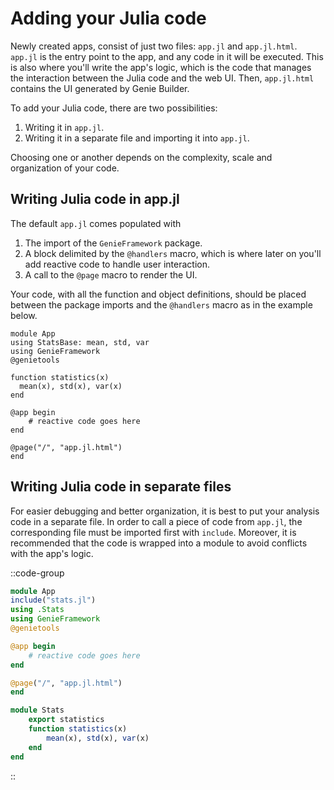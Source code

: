 # Adding your Julia code

Newly created apps, consist of just two files: `app.jl` and `app.jl.html`. `app.jl` is the entry point to the app, and any code in it will be executed. This is also where you'll write the app's logic, which is the code that manages the interaction between the Julia code and the web UI. Then, `app.jl.html` contains the UI generated by Genie Builder. 

To add your Julia code, there are two possibilities:

1. Writing it in `app.jl`.
2. Writing it in a separate file and importing it into `app.jl`.

Choosing one or another depends on the complexity, scale and organization of your code.


## Writing Julia code in app.jl

The default `app.jl` comes populated with 

1. The import of the `GenieFramework` package. 
2. A block delimited by the `@handlers` macro, which is where later on you'll add reactive code to handle user interaction.
3. A call to the `@page` macro to render the UI.

Your code, with all the function and object definitions, should be placed between the package imports and the `@handlers` macro as in the example below.

```julia{6-8}
module App
using StatsBase: mean, std, var
using GenieFramework
@genietools

function statistics(x)
  mean(x), std(x), var(x)
end

@app begin
    # reactive code goes here
end

@page("/", "app.jl.html")
end
```

## Writing Julia code in separate files

For easier debugging and better organization, it is best to put your analysis code in a separate file. In order to call a piece of code from `app.jl`, the corresponding file must be imported first with `include`. Moreover, it is recommended that the code is wrapped into a module to avoid conflicts with the app's logic.

::code-group
````julia [app.jl]
module App
include("stats.jl")
using .Stats
using GenieFramework
@genietools

@app begin
    # reactive code goes here
end

@page("/", "app.jl.html")
end
````
````julia [stats.jl]
module Stats 
    export statistics
    function statistics(x)
        mean(x), std(x), var(x)
    end
end
````
::
